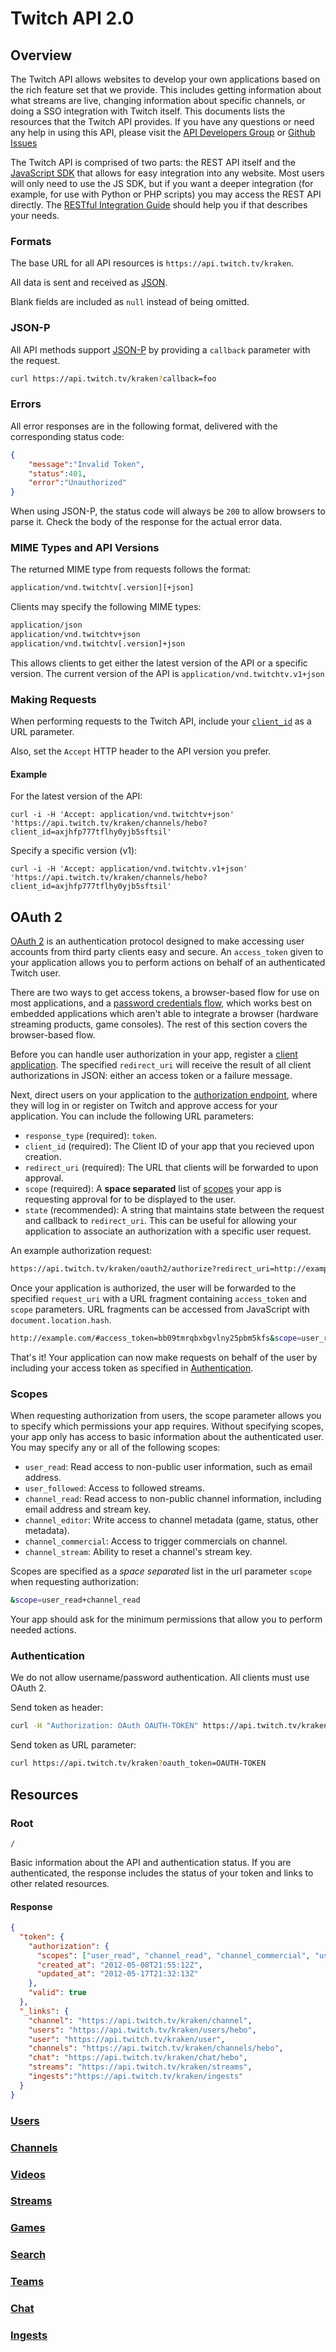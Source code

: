 # Twitch API 2.0

## Overview

The Twitch API allows websites to develop your own applications based on the rich feature set that we provide. This includes getting information about what streams are live, changing information about specific channels, or doing a SSO integration with Twitch itself. This documents lists the resources that the Twitch API provides. If you have any questions or need any help in using this API, please visit the [API Developers Group][] or [Github Issues][]

The Twitch API is comprised of two parts: the REST API itself and the [JavaScript SDK][] that allows for easy integration into any website. Most users will only need to use the JS SDK, but if you want a deeper integration (for example, for use with Python or PHP scripts) you may access the REST API directly. The [RESTful Integration Guide](Restful-Integration-Guide) should help you if that describes your needs.


[API Developers Group]: https://groups.google.com/forum/?fromgroups#!forum/justintv-api-developers
[JavaScript SDK]: /justintv/twitch-js-sdk
[Github Issues]: /justintv/Twitch-API/issues

### Formats

The base URL for all API resources is `https://api.twitch.tv/kraken`.

All data is sent and received as [JSON][].

Blank fields are included as `null` instead of being omitted.

[JSON]: http://www.json.org/

### JSON-P

All API methods support [JSON-P][] by providing a `callback` parameter with the request.

```bash
curl https://api.twitch.tv/kraken?callback=foo
```

[JSON-P]: http://json-p.org/
### Errors

All error responses are in the following format, delivered with the corresponding status code:

```json
{
    "message":"Invalid Token",
    "status":401,
    "error":"Unauthorized"
}
```

When using JSON-P, the status code will always be `200` to allow browsers to parse it. Check the body of the response for the actual error data.

### MIME Types and API Versions <a id="version"/>

The returned MIME type from requests follows the format:

```bash
application/vnd.twitchtv[.version][+json]
```

Clients may specify the following MIME types:

```bash
application/json
application/vnd.twitchtv+json
application/vnd.twitchtv[.version]+json
```

This allows clients to get either the latest version of the API or a specific version. The current version of the API is `application/vnd.twitchtv.v1+json`

### Making Requests

When performing requests to the Twitch API, include your [`client_id`](#oauth) as a URL parameter.

Also, set the `Accept` HTTP header to the API version you prefer.

#### Example

For the latest version of the API:

    curl -i -H 'Accept: application/vnd.twitchtv+json' 'https://api.twitch.tv/kraken/channels/hebo?client_id=axjhfp777tflhy0yjb5sftsil' 

Specify a specific version (v1):

    curl -i -H 'Accept: application/vnd.twitchtv.v1+json' 'https://api.twitch.tv/kraken/channels/hebo?client_id=axjhfp777tflhy0yjb5sftsil' 

## OAuth 2 <a id="oauth"/>

[OAuth 2][] is an authentication protocol designed to make accessing user accounts from third party clients easy and secure. An `access_token` given to your application allows you to perform actions on behalf of an authenticated Twitch user.

There are two ways to get access tokens, a browser-based flow for use on most applications, and a [password credentials flow](Password-Credentials-Grant), which works best on embedded applications which aren't able to integrate a browser (hardware streaming products, game consoles). The rest of this section covers the browser-based flow.

Before you can handle user authorization in your app, register a [client application][]. The specified `redirect_uri` will receive the result of all client authorizations in JSON: either an access token or a failure message. 

Next, direct users on your application to the [authorization endpoint][], where they will log in or register on Twitch and approve access for your application. You can include the following URL parameters:

- `response_type` (required): `token`.
- `client_id` (required): The Client ID of your app that you recieved upon creation.
- `redirect_uri` (required): The URL that clients will be forwarded to upon approval.
- `scope` (required): A **space separated** list of [scopes](#wiki-scope) your app is requesting approval for to be displayed to the user.
- `state` (recommended): A string that maintains state between the request and callback to `redirect_uri`. This can be useful for allowing your application to associate an authorization with a specific user request. 

An example authorization request:

```bash
https://api.twitch.tv/kraken/oauth2/authorize?redirect_uri=http://example.com&client_id=i29g16w8403x4s196d47tavi&response_type=token&scope=user_read+channel_read&state=user_dayjay
```

Once your application is authorized, the user will be forwarded to the specified `request_uri` with a URL fragment containing `access_token` and `scope` parameters. URL fragments can be accessed from JavaScript with `document.location.hash`.

```bash
http://example.com/#access_token=bb09tmrqbxbgvlny25pbm5kfs&scope=user_read+channel_read
```

That's it! Your application can now make requests on behalf of the user by including your access token as specified in [Authentication](#auth).

[OAuth 2]: http://hueniverse.com/2010/05/introducing-oauth-2-0
[client application]: http://www.twitch.tv/settings?section=applications
[authorization endpoint]: https://api.twitch.tv/kraken/oauth2/authorize

### Scopes <a name="scope"></a>

When requesting authorization from users, the scope parameter allows you to specify which permissions your app requires. Without specifying scopes, your app only has access to basic information about the authenticated user. You may specify any or all of the following scopes:

- `user_read`: Read access to non-public user information, such as email address.
- `user_followed`: Access to followed streams.
- `channel_read`: Read access to non-public channel information, including email address and stream key.
- `channel_editor`: Write access to channel metadata (game, status, other metadata).
- `channel_commercial`: Access to trigger commercials on channel.
- `channel_stream`: Ability to reset a channel's stream key.


Scopes are specified as a *space separated* list in the url parameter `scope` when requesting authorization:

```bash
&scope=user_read+channel_read
```

Your app should ask for the minimum permissions that allow you to perform needed actions. 

### Authentication <a name="wiki-auth"></a>

We do not allow username/password authentication. All clients must use OAuth 2.

Send token as header:

```bash
curl -H "Authorization: OAuth OAUTH-TOKEN" https://api.twitch.tv/kraken
```

Send token as URL parameter:

```bash
curl https://api.twitch.tv/kraken?oauth_token=OAUTH-TOKEN
```

## Resources

### Root

`/`

Basic information about the API and authentication status. If you are authenticated, the response includes the status of your token and links to other related resources.

#### Response

```json
{
  "token": {
    "authorization": {
      "scopes": ["user_read", "channel_read", "channel_commercial", "user_read"],
      "created_at": "2012-05-08T21:55:12Z",
      "updated_at": "2012-05-17T21:32:13Z"
    },
    "valid": true
  },
  "_links": {
    "channel": "https://api.twitch.tv/kraken/channel",
    "users": "https://api.twitch.tv/kraken/users/hebo",
    "user": "https://api.twitch.tv/kraken/user",
    "channels": "https://api.twitch.tv/kraken/channels/hebo",
    "chat": "https://api.twitch.tv/kraken/chat/hebo",
    "streams": "https://api.twitch.tv/kraken/streams",
    "ingests":"https://api.twitch.tv/kraken/ingests"
  }
}
```

### [Users](Users-Resource)
### [Channels](Channels-Resource)
### [Videos](Videos-Resource)
### [Streams](Streams-Resource)
### [Games](Games-Resource)
### [Search](Search-Resource)
### [Teams](Teams-Resource)
### [Chat](Chat-Resource)
### [Ingests](Ingests-Resource)